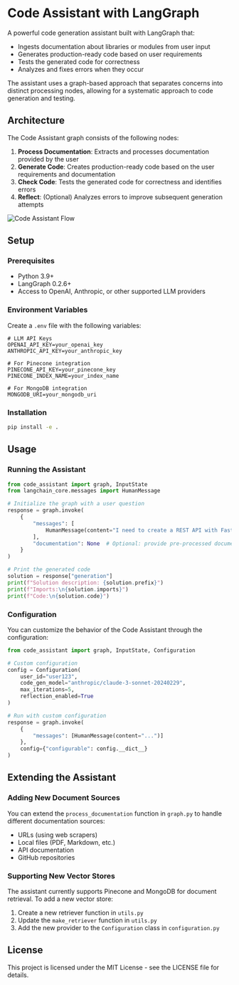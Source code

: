# Code Assistant with LangGraph

A powerful code generation assistant built with LangGraph that:

- Ingests documentation about libraries or modules from user input
- Generates production-ready code based on user requirements
- Tests the generated code for correctness
- Analyzes and fixes errors when they occur

The assistant uses a graph-based approach that separates concerns into distinct processing nodes, allowing for a systematic approach to code generation and testing.

## Architecture

The Code Assistant graph consists of the following nodes:

1. **Process Documentation**: Extracts and processes documentation provided by the user
2. **Generate Code**: Creates production-ready code based on the user requirements and documentation
3. **Check Code**: Tests the generated code for correctness and identifies errors
4. **Reflect**: (Optional) Analyzes errors to improve subsequent generation attempts

![Code Assistant Flow](./assets/code_assistant_flow.png)

## Setup

### Prerequisites

- Python 3.9+
- LangGraph 0.2.6+
- Access to OpenAI, Anthropic, or other supported LLM providers

### Environment Variables

Create a `.env` file with the following variables:

```
# LLM API Keys
OPENAI_API_KEY=your_openai_key
ANTHROPIC_API_KEY=your_anthropic_key

# For Pinecone integration
PINECONE_API_KEY=your_pinecone_key
PINECONE_INDEX_NAME=your_index_name

# For MongoDB integration
MONGODB_URI=your_mongodb_uri
```

### Installation

```bash
pip install -e .
```

## Usage

### Running the Assistant

```python
from code_assistant import graph, InputState
from langchain_core.messages import HumanMessage

# Initialize the graph with a user question
response = graph.invoke(
    {
        "messages": [
            HumanMessage(content="I need to create a REST API with FastAPI that connects to MongoDB. Here's the MongoDB documentation: [documentation provided here]")
        ],
        "documentation": None  # Optional: provide pre-processed documentation
    }
)

# Print the generated code
solution = response["generation"]
print(f"Solution description: {solution.prefix}")
print(f"Imports:\n{solution.imports}")
print(f"Code:\n{solution.code}")
```

### Configuration

You can customize the behavior of the Code Assistant through the configuration:

```python
from code_assistant import graph, InputState, Configuration

# Custom configuration
config = Configuration(
    user_id="user123",
    code_gen_model="anthropic/claude-3-sonnet-20240229",
    max_iterations=5,
    reflection_enabled=True
)

# Run with custom configuration
response = graph.invoke(
    {
        "messages": [HumanMessage(content="...")] 
    },
    config={"configurable": config.__dict__}
)
```

## Extending the Assistant

### Adding New Document Sources

You can extend the `process_documentation` function in `graph.py` to handle different documentation sources:

- URLs (using web scrapers)
- Local files (PDF, Markdown, etc.)
- API documentation
- GitHub repositories

### Supporting New Vector Stores

The assistant currently supports Pinecone and MongoDB for document retrieval. To add a new vector store:

1. Create a new retriever function in `utils.py`
2. Update the `make_retriever` function in `utils.py`
3. Add the new provider to the `Configuration` class in `configuration.py`

## License

This project is licensed under the MIT License - see the LICENSE file for details.